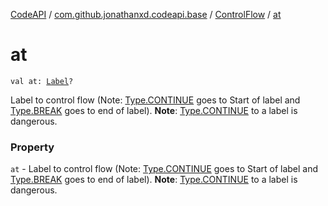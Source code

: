 [CodeAPI](../../index.md) / [com.github.jonathanxd.codeapi.base](../index.md) / [ControlFlow](index.md) / [at](.)

# at

`val at: `[`Label`](../-label/index.md)`?`

Label to control flow (Note: [Type.CONTINUE](-type/-c-o-n-t-i-n-u-e.md) goes to Start of label and [Type.BREAK](-type/-b-r-e-a-k.md) goes to end of label).
**Note**: [Type.CONTINUE](-type/-c-o-n-t-i-n-u-e.md) to a label is dangerous.

### Property

`at` - Label to control flow (Note: [Type.CONTINUE](-type/-c-o-n-t-i-n-u-e.md) goes to Start of label and [Type.BREAK](-type/-b-r-e-a-k.md) goes to end of label).
**Note**: [Type.CONTINUE](-type/-c-o-n-t-i-n-u-e.md) to a label is dangerous.